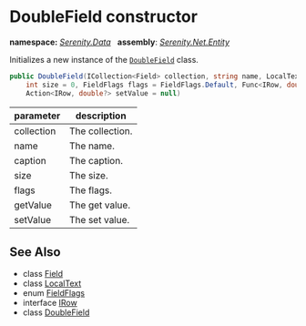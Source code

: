 # DoubleField constructor
**namespace:** *[Serenity.Data](../../README.md#serenity.data-namespace)*   **assembly**: *[Serenity.Net.Entity](../../README.md)*

Initializes a new instance of the [`DoubleField`](../DoubleField.md) class.

```csharp
public DoubleField(ICollection<Field> collection, string name, LocalText caption = null, 
    int size = 0, FieldFlags flags = FieldFlags.Default, Func<IRow, double?> getValue = null, 
    Action<IRow, double?> setValue = null)
```

| parameter | description |
| --- | --- |
| collection | The collection. |
| name | The name. |
| caption | The caption. |
| size | The size. |
| flags | The flags. |
| getValue | The get value. |
| setValue | The set value. |

## See Also

* class [Field](../Field.md)
* class [LocalText](../Serenity.Net.Core/../../Serenity/LocalText.md)
* enum [FieldFlags](../Serenity.Net.Data/../FieldFlags.md)
* interface [IRow](../IRow.md)
* class [DoubleField](../DoubleField.md)